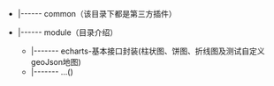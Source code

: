 
+ |------ common（该目录下都是第三方插件）
+ |------ module（目录介绍）

  + |------- echarts-基本接口封装(柱状图、饼图、折线图及测试自定义geoJson地图)
  + |------- ...()
  